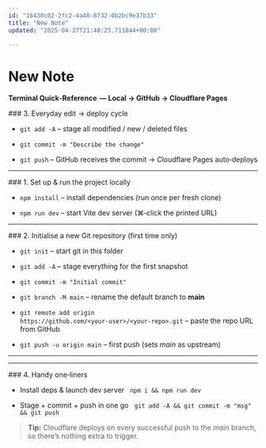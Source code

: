 ```yaml
---
id: "16430c02-2fc2-4a48-8732-0b2bc9e37b33"
title: "New Note"
updated: "2025-04-27T21:48:25.711844+00:00"

---
```

# New Note

<p><strong>Terminal Quick‑Reference &nbsp;—&nbsp;Local&nbsp;→&nbsp;GitHub&nbsp;→&nbsp;Cloudflare&nbsp;Pages</strong></p><p>###&nbsp;3.&nbsp;Everyday&nbsp;edit&nbsp;→&nbsp;deploy&nbsp;cycle</p><ul><li><p><code>git add -A</code>&nbsp;– stage all modified / new / deleted files</p></li><li><p><code>git commit -m "Describe the change"</code></p></li><li><p><code>git push</code>&nbsp;– GitHub receives the commit → Cloudflare Pages auto‑deploys</p></li></ul><hr><p>###&nbsp;1.&nbsp;Set&nbsp;up&nbsp;&amp;&nbsp;run&nbsp;the&nbsp;project&nbsp;locally</p><ul><li><p><code>npm install</code>&nbsp;– install dependencies (run once per fresh clone)</p></li><li><p><code>npm run dev</code>&nbsp;– start Vite dev server (⌘‑click the printed URL)</p></li></ul><hr><p>###&nbsp;2.&nbsp;Initialise&nbsp;a&nbsp;new&nbsp;Git&nbsp;repository&nbsp;(first time only)</p><ul><li><p><code>git init</code>&nbsp;– start git in this folder</p></li><li><p><code>git add -A</code>&nbsp;– stage everything for the first snapshot</p></li><li><p><code>git commit -m "Initial commit"</code></p></li><li><p><code>git branch -M main</code>&nbsp;– rename the default branch to <strong>main</strong></p></li><li><p><code>git remote add origin https://github.com/&lt;your‑user&gt;/&lt;your‑repo&gt;.git</code>&nbsp;– paste the repo URL from GitHub</p></li><li><p><code>git push -u origin main</code>&nbsp;– first push (sets <em>main</em> as upstream)</p></li></ul><hr><p></p><hr><p>###&nbsp;4.&nbsp;Handy&nbsp;one‑liners</p><ul><li><p>Install deps &amp; launch dev server&nbsp;&nbsp;&nbsp;<code>npm i &amp;&amp; npm run dev</code></p></li><li><p>Stage&nbsp;+&nbsp;commit&nbsp;+&nbsp;push in one go&nbsp;&nbsp;&nbsp;<code>git add -A &amp;&amp; git commit -m "msg" &amp;&amp; git push</code></p></li></ul><blockquote><p><strong>Tip:</strong> Cloudflare deploys on every successful push to the <em>main</em> branch, so there’s nothing extra to trigger.</p></blockquote><p></p>